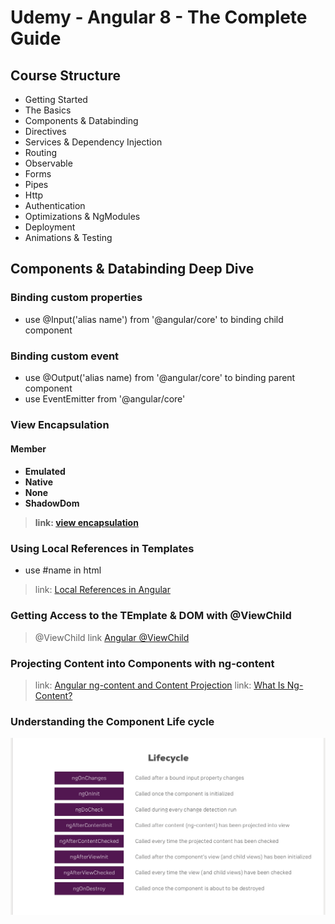 <h1>Udemy - Angular 8 - The Complete Guide</h1>
<h2> Course Structure</h2>

- Getting Started
- The Basics
- Components & Databinding
- Directives
- Services & Dependency Injection
- Routing
- Observable
- Forms
- Pipes
- Http
- Authentication
- Optimizations & NgModules
- Deployment
- Animations & Testing

<h2>Components & Databinding Deep Dive </h2>
<h3> Binding custom properties </h3>

- use @Input('alias name') from '@angular/core' to binding child component

<h3> Binding custom event </h3>

- use @Output('alias name) from '@angular/core' to binding parent component
- use EventEmitter from '@angular/core'

<h3>View Encapsulation</h3>
<h4>Member<h4>

- Emulated
- Native
- None
- ShadowDom
> link: [view encapsulation](https://angular.io/api/core/ViewEncapsulation)

<h3>Using Local References in Templates </h3>

- use #name in html
> link: [Local References in Angular](http://www.jcombat.com/angular-5/local-references-in-angular)

<h3>Getting Access to the TEmplate & DOM with @ViewChild</h3>

> @ViewChild
> link [Angular @ViewChild](https://blog.angular-university.io/angular-viewchild/)

<h3>Projecting Content into Components with ng-content</h3>

> link: [Angular ng-content and Content Projection](https://blog.angular-university.io/angular-ng-content/)
> link: [What Is Ng-Content?](https://medium.com/@joshblf/wtf-is-ng-content-8382b2a664e1)

<h3>Understanding the Component Life cycle</h3>

![Life-cycle](src/static/images/lifecycle.png)

